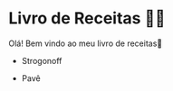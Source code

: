 # Livro de Receitas :man_cook:

Olá! Bem vindo ao meu livro de receitas:wave:

- Strogonoff



- Pavê

